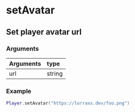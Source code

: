 # setAvatar
## Set player avatar url
### Arguments
| Arguments    | type |
| ---------- | :--------- |
| url | string |

### Example
```lua
Player.setAvatar("https://lorraxs.dev/foo.png")
```